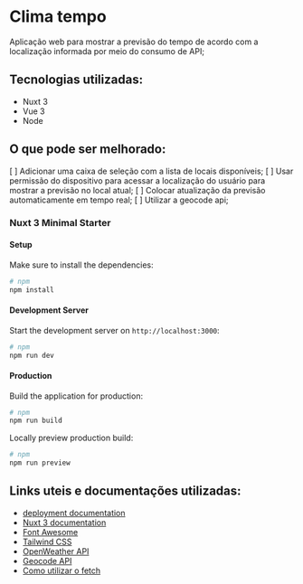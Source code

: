 # Clima tempo

Aplicação web para mostrar a previsão do tempo de acordo com a localização informada por meio do consumo de API;

## Tecnologias utilizadas:
- Nuxt 3
- Vue 3
- Node

## O que pode ser melhorado:
[ ] Adicionar uma caixa de seleção com a lista de locais disponíveis;
[ ] Usar permissão do dispositivo para acessar a localização do usuário para mostrar a previsão no local atual;
[ ] Colocar atualização da previsão automaticamente em tempo real;
[ ] Utilizar a geocode api;

### Nuxt 3 Minimal Starter

#### Setup

Make sure to install the dependencies:

```bash
# npm
npm install
```

#### Development Server

Start the development server on `http://localhost:3000`:

```bash
# npm
npm run dev
```

#### Production

Build the application for production:

```bash
# npm
npm run build
```

Locally preview production build:

```bash
# npm
npm run preview
```

## Links uteis e documentações utilizadas:

- [deployment documentation](https://nuxt.com/docs/getting-started/deployment)
- [Nuxt 3 documentation](https://nuxt.com/docs/getting-started/introduction)
- [Font Awesome](https://docs.fontawesome.com/web/use-with/vue/use-with/#nuxt)
- [Tailwind CSS](https://tailwindcss.com/docs/guides/nuxtjs)
- [OpenWeather API](https://openweathermap.org/api)
- [Geocode API](https://openweathermap.org/api/geocoding-api)
- [Como utilizar o fetch](https://www.dio.me/articles/como-utilizar-o-metodo-fetch)